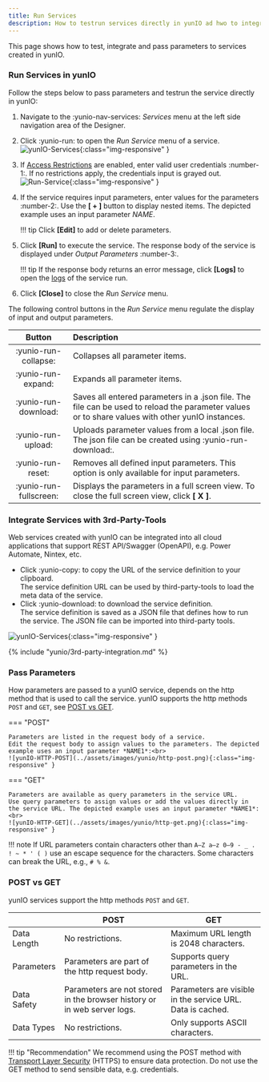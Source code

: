 ```yaml
---
title: Run Services
description: How to testrun services directly in yunIO ad hwo to integrate services in 3rd-party-tool
---
```


This page shows how to test, integrate and pass parameters to services created in yunIO.


### Run Services in yunIO

Follow the steps below to pass parameters and testrun the service directly in yunIO:

1. Navigate to the  :yunio-nav-services: *Services* menu at the left side navigation area of the Designer.
2. Click :yunio-run: to open the *Run Service* menu of a service.<br>
![yunIO-Services](../assets/images/yunio/yunio-run-services1.png){:class="img-responsive" }
2. If [Access Restrictions](./access-restrictions/index.md) are enabled, enter valid user credentials :number-1:. 
If no restrictions apply, the credentials input is grayed out.<br>
![Run-Service](../assets/images/yunio/run-service.png){:class="img-responsive" }
3. If the service requires input parameters, enter values for the parameters :number-2:. Use the **[ + ]** button to display nested items.
The depicted example uses an input parameter *NAME*.

	!!! tip
		Click **[Edit]** to add or delete parameters.
		
4. Click **[Run]** to execute the service. The response body of the service is displayed under *Output Parameters* :number-3:.

	!!! tip
		If the response body returns an error message, click **[Logs]** to open the [logs](logs.md) of the service run.

5. Click **[Close]** to close the *Run Service* menu.

The following control buttons in the *Run Service* menu regulate the display of input and output parameters.
	
| Button | Description |
|:---: | :--- |
| :yunio-run-collapse: | Collapses all parameter items. |
| :yunio-run-expand: | Expands all parameter items. |
| :yunio-run-download: | Saves all entered parameters in a .json file. The file can be used to reload the parameter values or to share values with other yunIO instances. |
| :yunio-run-upload: | Uploads parameter values from a local .json file. The json file can be created using :yunio-run-download:. |
| :yunio-run-reset: | Removes all defined input parameters. This option is only available for input parameters. |
| :yunio-run-fullscreen: | Displays the parameters in a full screen view. To close the full screen view, click **[ X ]**. |
 
### Integrate Services with 3rd-Party-Tools

Web services created with yunIO can be integrated into all cloud applications that support REST API/Swagger (OpenAPI), e.g. Power Automate, Nintex, etc.

- Click :yunio-copy: to copy the URL of the service definition to your clipboard.<br>
The service definition URL can be used by third-party-tools to load the meta data of the service.
- Click :yunio-download: to download the service definition.<br>
The service definition is saved as a JSON file that defines how to run the service. 
The JSON file can be imported into third-party tools.

![yunIO-Services](../assets/images/yunio/yunio-run-services-https.png){:class="img-responsive" }

{% include "yunio/3rd-party-integration.md" %}

### Pass Parameters

How parameters are passed to a yunIO service, depends on the http method that is used to call the service.
yunIO supports the http methods `POST` and `GET`, see [POST vs GET](#post-vs-get).

=== "POST"

	Parameters are listed in the request body of a service.
	Edit the request body to assign values to the parameters. The depicted example uses an input parameter *NAME1*:<br>
	![yunIO-HTTP-POST](../assets/images/yunio/http-post.png){:class="img-responsive" }

=== "GET"

	Parameters are available as query parameters in the service URL. 
	Use query parameters to assign values or add the values directly in the service URL. The depicted example uses an input parameter *NAME1*:<br>
	![yunIO-HTTP-GET](../assets/images/yunio/http-get.png){:class="img-responsive" }

!!! note
    If URL parameters contain characters other than `A–Z a–z 0–9 - _ . ! ~ * ' ( )` use an escape sequence for the characters. 
	Some characters can break the URL, e.g., `# % &`.

### POST vs GET
yunIO services support the http methods `POST` and `GET`.

|  | POST | GET |
|--|-----|------|
| Data Length | No restrictions. | Maximum URL length is 2048 characters. |
| Parameters | Parameters are part of the http request body. | Supports query parameters in the URL. | 
| Data Safety | Parameters are not stored in the browser history or in web server logs. | Parameters are visible in the service URL. Data is cached. | 
| Data Types | No restrictions. | Only supports ASCII characters. |

!!! tip "Recommendation"
	We recommend using the POST method with [Transport Layer Security](server-settings.md) (HTTPS) to ensure data protection.
    Do not use the GET method to send sensible data, e.g. credentials.

